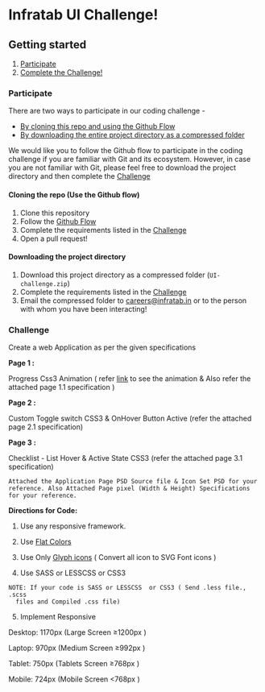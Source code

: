 # Infratab UI Challenge!

## Getting started
1. [Participate](#participate)
2. [Complete the Challenge!](#challenge)

### Participate
There are two ways to participate in our coding challenge -
- [By cloning this repo and using the Github Flow](#cloning-the-repo-use-the-github-flow)
- [By downloading the entire project directory as a compressed folder](#downloading-the-project-directory)

We would like you to follow the Github flow to participate in the coding challenge if you are familiar with Git and its ecosystem. However, in case you are not familiar with Git, please feel free to download the project directory and then complete the [Challenge](#challenge)

#### Cloning the repo (Use the Github flow)
1. Clone this repository
2. Follow the [Github Flow](https://guides.github.com/introduction/flow/)
3. Complete the requirements listed in the [Challenge](#challenge)
4. Open a pull request!

#### Downloading the project directory
1. Download this project directory as a compressed folder (`UI-challenge.zip`)
2. Complete the requirements listed in the [Challenge](#challenge)
3. Email the compressed folder to careers@infratab.in or to the person with whom you have been interacting!

### Challenge
Create a web Application as per the given specifications

**Page 1 :**

Progress Css3 Animation ( refer [link](https://dribbble.com/shots/1664914-Onboarding-Progress-Steps?list=searches&tag=onboarding&offset=31) to see the animation & Also refer the attached page 1.1 specification )

**Page 2 :**

Custom Toggle switch CSS3 & OnHover Button Active (refer the attached page 2.1 specification)

**Page 3 :**

Checklist - List Hover & Active State CSS3 (refer the attached page 3.1 specification)
```
Attached the Application Page PSD Source file & Icon Set PSD for your
reference. Also Attached Page pixel (Width & Height) Specifications
for your reference.
```
**Directions for Code:**

1) Use any responsive framework.

2) Use [Flat Colors](http://flatuicolors.com/)

3) Use Only [Glyph icons](https://icomoon.io/app/) ( Convert all icon to SVG Font icons )

4) Use SASS or LESSCSS or CSS3
```
NOTE: If your code is SASS or LESSCSS  or CSS3 ( Send .less file., .scss
  files and Compiled .css file)
```
5) Implement Responsive

Desktop: 1170px (Large Screen ≥1200px )

Laptop:  970px  (Medium Screen ≥992px )

Tablet:  750px  (Tablets Screen ≥768px )

Mobile:  724px  (Mobile Screen <768px )
